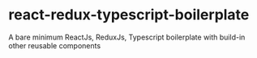 # react-redux-typescript-boilerplate
A bare minimum ReactJs, ReduxJs, Typescript boilerplate with build-in other reusable components
